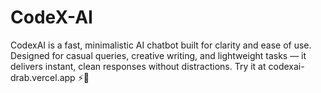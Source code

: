 # CodeX-AI
CodexAI is a fast, minimalistic AI chatbot built for clarity and ease of use. Designed for casual queries, creative writing, and lightweight tasks — it delivers instant, clean responses without distractions. Try it at codexai-drab.vercel.app ⚡🧠
